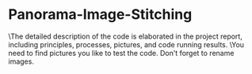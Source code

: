# Panorama-Image-Stitching
\\The detailed description of the code is elaborated in the project report, including principles, processes, pictures, and code running results.
\\You need to find pictures you like to test the code. Don't forget to rename images.

